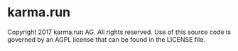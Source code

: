 # karma.run

Copyright 2017 karma.run AG. All rights reserved.
Use of this source code is governed by an AGPL license that can be found in the LICENSE file.